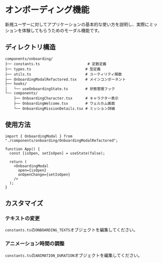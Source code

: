 # オンボーディング機能

新規ユーザーに対してアプリケーションの基本的な使い方を説明し、実際にミッションを体験してもらうためのモーダル機能です。

## ディレクトリ構造

```
components/onboarding/
├── constants.ts                      # 定数定義
├── types.ts                         # 型定義
├── utils.ts                         # ユーティリティ関数
├── OnboardingModalRefactored.tsx    # メインコンポーネント
├── hooks/
│   └── useOnboardingState.ts        # 状態管理フック
└── components/
    ├── OnboardingCharacter.tsx      # キャラクター表示
    ├── OnboardingWelcome.tsx        # ウェルカム画面
    └── OnboardingMissionDetails.tsx # ミッション詳細
```

## 使用方法

```tsx
import { OnboardingModal } from "./components/onboarding/OnboardingModalRefactored";

function App() {
  const [isOpen, setIsOpen] = useState(false);

  return (
    <OnboardingModal
      open={isOpen}
      onOpenChange={setIsOpen}
    />
  );
}
```

## カスタマイズ

### テキストの変更
`constants.ts`の`ONBOARDING_TEXTS`オブジェクトを編集してください。

### アニメーション時間の調整
`constants.ts`の`ANIMATION_DURATION`オブジェクトを編集してください。